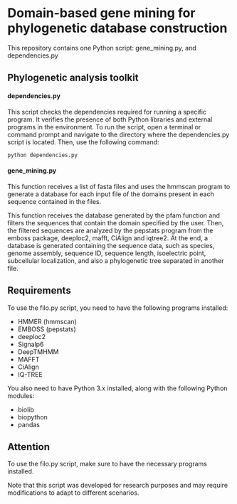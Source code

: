 # Domain-based gene mining for phylogenetic database construction

This repository contains one Python script: gene_mining.py, and dependencies.py

## Phylogenetic analysis toolkit


#### dependencies.py
This script checks the dependencies required for running a specific program. It verifies the presence of both Python libraries and external programs in the environment.
To run the script, open a terminal or command prompt and navigate to the directory where the dependencies.py script is located. Then, use the following command:

```
python dependencies.py
```

#### gene_mining.py
This function receives a list of fasta files and uses the hmmscan program to generate a database for each input file of the domains present in each sequence contained in the files.

This function receives the database generated by the pfam function and filters the sequences that contain the domain specified by the user. Then, the filtered sequences are analyzed by the pepstats program from the emboss package, deeploc2, mafft, CiAlign and iqtree2. At the end, a database is generated containing the sequence data, such as species, genome assembly, sequence ID, sequence length, isoelectric point, subcellular localization, and also a phylogenetic tree separated in another file.




## Requirements
To use the filo.py script, you need to have the following programs installed:

- HMMER (hmmscan)
- EMBOSS (pepstats)
- deeploc2
- Signalp6
- DeepTMHMM
- MAFFT
- CiAlign
- IQ-TREE

You also need to have Python 3.x installed, along with the following Python modules:

- biolib
- biopython
- pandas

## Attention

To use the filo.py script, make sure to have the necessary programs installed.

Note that this script was developed for research purposes and may require modifications to adapt to different scenarios.
